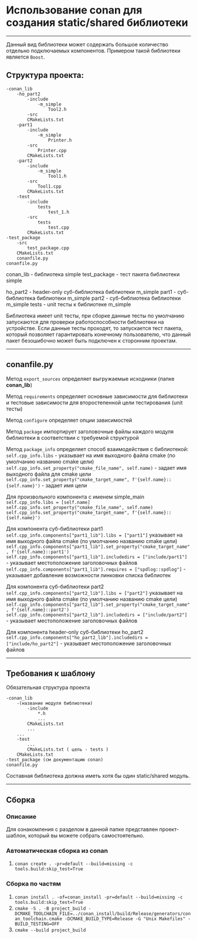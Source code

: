 
# Использование conan для создания static/shared библиотеки
___
Данный вид библиотеки может содержать большое количество отдельно подключаемых компонентов. Примером такой библиотеки является `Boost`.

## Структура проекта:
```
-conan_lib
    -ho_part2
        -include
            -m_simple
                Tool2.h
        -src
        CMakeLists.txt
    -part1
        -include
            -m_simple
                Printer.h            
        -src
            Printer.cpp
        CMakeLists.txt
    -part2
        -include
            -m_simple
                Tool1.h            
        -src
            Tool1.cpp
        CMakeLists.txt
    -test
        -include
            tests
                test_1.h
        -src
            tests
                test.cpp
        CMakeLists.txt
-test_package
    -src
        test_package.cpp
    CMakeLists.txt
    conanfile.py
conanfile.py
```

conan_lib - библиотека simple
test_package - тест пакета библиотеки simple

ho_part2 - header-only суб-библиотека библиотеки m_simple
part1 - суб-библиотека библиотеки m_simple
part2 - суб-библиотека библиотеки m_simple
tests - unit тесты к библиотеке m_simple

Библиотека имеет unit тесты, при сборке данные тесты по умолчанию запускаются для проверки работоспособности библиотеки на устройстве.
Если данные тесты проходят, то запускается тест пакета, который позволяет гарантировать конечному пользователю, что данный пакет безошибочно может быть подключен к сторонним проектам.


___
## conanfile.py

Метод `export_sources` определяет выгружаемые исходники (папке **conan_lib**)

Метод `requirements` определяет основные зависимости для библиотеки и тестовые зависимости для второстепенной цели тестирования (unit тесты)

Метод `configure` определяет опции зависимостей

Метод `package` импортирует заголовочные файлы каждого модуля библиотеки в соответствии с требуемой структурой

Метод `package_info` определяет способ взаимодействия с библиотекой:  
`self.cpp_info.libs` - указывает на имя выходного файла cmake (по умолчанию названию cmake цели)    
`self.cpp_info.set_property("cmake_file_name", self.name)` - задает имя выходного файла для cmake цели  
`self.cpp_info.set_property("cmake_target_name", f'{self.name}::{self.name}')` - задает имя цели  

Для произвольного компонента с именем simple_main  
`self.cpp_info.libs = [self.name]`  
`self.cpp_info.set_property("cmake_file_name", self.name)`  
`self.cpp_info.set_property("cmake_target_name", f'{self.name}::{self.name}')`  

Для компонента суб-библиотеки part1  
`self.cpp_info.components["part1_lib"].libs = ["part1"]` указывает на имя выходного файла cmake (по умолчанию названию cmake цели)  
`self.cpp_info.components["part1_lib"].set_property("cmake_target_name", f'{self.name}::part1')`  
`self.cpp_info.components["part1_lib"].includedirs = ["include/part1"]` - указывает местоположение заголовочных файлов  
`self.cpp_info.components["part1_lib"].requires = ["spdlog::spdlog"]` - указывает добавление возможности линковки списка библиотек  

Для компонента суб-библиотеки part2  
`self.cpp_info.components["part2_lib"].libs = ["part2"]` указывает на имя выходного файла cmake (по умолчанию названию cmake цели)  
`self.cpp_info.components["part2_lib"].set_property("cmake_target_name", f'{self.name}::part2')`  
`self.cpp_info.components["part2_lib"].includedirs = ["include/part2"]` - указывает местоположение заголовочных файлов  

Для компонента header-only суб-библиотеки ho_part2  
`self.cpp_info.components["ho_part2_lib"].includedirs = ["include/ho_part2"]` - указывает местоположение заголовочных файлов  

___
## Требования к шаблону

Обязательная структура проекта

```
-conan_lib
    -(название модуля библиотеки) 
        -include
            *.h
            ...
        CMakeLists.txt
        ...
    ...
    -test
        ...
        CMakeLists.txt ( цель - tests )
    CMakeLists.txt
-test_package (см документацию conan)
conanfile.py
```

Составная библиотека должна иметь хотя бы один static/shared модуль.

___
## Сборка

### Описание

Для ознакомления с разделом в данной папке представлен проект-шаблон, который вы можете собрать самостоятельно.

### Автоматическая сборка из conan
1. ```conan create . -pr=default --build=missing -c tools.build:skip_test=True```


### Сборка по частям
1. ```conan install . -of=conan_install -pr=default --build=missing -c tools.build:skip_test=True```
2. ```cmake -S . -B project_build -DCMAKE_TOOLCHAIN_FILE=../conan_install/build/Release/generators/conan_toolchain.cmake -DCMAKE_BUILD_TYPE=Release -G "Unix Makefiles" -BUILD_TESTING=OFF```
3. ```cmake --build project_build```
